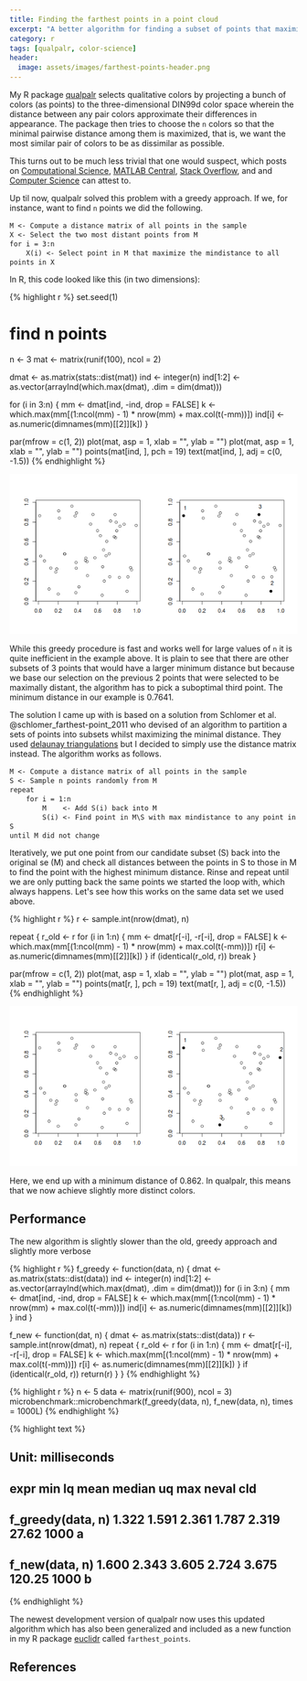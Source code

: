 ```yaml
---
title: Finding the farthest points in a point cloud
excerpt: "A better algorithm for finding a subset of points that maximize the minimal distance between them."
category: r
tags: [qualpalr, color-science]
header:
  image: assets/images/farthest-points-header.png
---
```


My R package [qualpalr](https://github.com/jolars/qualpalr) selects qualitative
colors by projecting a bunch of colors (as points) to the three-dimensional
DIN99d color space wherein the distance between any pair colors approximate
their differences in appearance. The package then tries to choose the `n`
colors so that the minimal pairwise distance among them is maximized, that is,
we want the most similar pair of colors to be as dissimilar as possible.

This turns out to be much less trivial that one would suspect, which posts on
[Computational Science](http://scicomp.stackexchange.com/questions/20030/selecting-most-scattered-points-from-a-set-of-points),
[MATLAB Central](https://se.mathworks.com/matlabcentral/answers/42622-how-can-i-choose-a-subset-of-k-points-the-farthest-apart), 
[Stack Overflow](http://stackoverflow.com/questions/27971223/finding-largest-minimum-distance-among-k-objects-in-n-possible-distinct-position), and
and [Computer Science](http://cs.stackexchange.com/questions/22767/choosing-a-subset-to-maximize-the-minimum-distance-between-points)
can attest to.

Up til now, qualpalr solved this problem with a greedy approach. If we, for instance,
want to find `n` points we did the following.

```
M <- Compute a distance matrix of all points in the sample
X <- Select the two most distant points from M
for i = 3:n
    X(i) <- Select point in M that maximize the mindistance to all points in X
```

In R, this code looked like this (in two dimensions):


{% highlight r %}
set.seed(1)
# find n points
n <- 3
mat  <- matrix(runif(100), ncol = 2)

dmat <- as.matrix(stats::dist(mat))
ind <- integer(n)
ind[1:2] <- as.vector(arrayInd(which.max(dmat), .dim = dim(dmat)))

for (i in 3:n) {
  mm <- dmat[ind, -ind, drop = FALSE]
  k <- which.max(mm[(1:ncol(mm) - 1) * nrow(mm) + max.col(t(-mm))])
  ind[i] <- as.numeric(dimnames(mm)[[2]][k])
}

par(mfrow = c(1, 2))
plot(mat, asp = 1, xlab = "", ylab = "")
plot(mat, asp = 1, xlab = "", ylab = "")
points(mat[ind, ], pch = 19)
text(mat[ind, ], adj = c(0, -1.5))
{% endhighlight %}

![Numbers note the order the points were picked in.](/figure/posts/2016-10-30-farthest-points/greedy_approach-1.png)

While this greedy procedure is fast and works well for large values of `n`
it is quite inefficient in the example above. It is plain to see that there are
other subsets of 3 points that would have a larger minimum distance but because
we base our selection on the previous 2 points that were selected to be
maximally distant, the algorithm has to pick a suboptimal third point. The
minimum distance in our example is 0.7641.

The solution I came up with is based on a solution from
Schlomer et al. @schlomer_farthest-point_2011 who devised of an algorithm to
partition a sets of points into subsets whilst maximizing the minimal distance.
They used [delaunay triangulations](https://en.wikipedia.org/wiki/Delaunay_triangulation)
but I decided to simply use the distance matrix instead. The algorithm works as
follows.

```
M <- Compute a distance matrix of all points in the sample
S <- Sample n points randomly from M
repeat
    for i = 1:n
        M    <- Add S(i) back into M
        S(i) <- Find point in M\S with max mindistance to any point in S
until M did not change
```

Iteratively, we put one point from our candidate subset (S) back into the
original se (M) and check all distances between the points in S to those in
M to find the point with the highest minimum distance. Rinse and repeat until
we are only putting back the same points we started the loop with, which
always happens. Let's see how this works on the same data set we used above.



{% highlight r %}
r <- sample.int(nrow(dmat), n)

repeat {
  r_old <- r
  for (i in 1:n) {
    mm <- dmat[r[-i], -r[-i], drop = FALSE]
    k <- which.max(mm[(1:ncol(mm) - 1) * nrow(mm) + max.col(t(-mm))])
    r[i] <- as.numeric(dimnames(mm)[[2]][k])
  }
  if (identical(r_old, r)) break
}

par(mfrow = c(1, 2))
plot(mat, asp = 1, xlab = "", ylab = "")
plot(mat, asp = 1, xlab = "", ylab = "")
points(mat[r, ], pch = 19)
text(mat[r, ], adj = c(0, -1.5))
{% endhighlight %}

![The new algorithm for picking points.](/figure/posts/2016-10-30-farthest-points/new_approach-1.png)

Here, we end up with a minimum distance of 0.862. In
qualpalr, this means that we now achieve slightly more distinct colors.

## Performance

The new algorithm is slightly slower than the old, greedy approach and slightly
more verbose


{% highlight r %}
f_greedy <- function(data, n) {
  dmat <- as.matrix(stats::dist(data))
  ind <- integer(n)
  ind[1:2] <- as.vector(arrayInd(which.max(dmat), .dim = dim(dmat)))
  for (i in 3:n) {
    mm <- dmat[ind, -ind, drop = FALSE]
    k <- which.max(mm[(1:ncol(mm) - 1) * nrow(mm) + max.col(t(-mm))])
    ind[i] <- as.numeric(dimnames(mm)[[2]][k])
  }
  ind
}

f_new <- function(dat, n) {
  dmat <- as.matrix(stats::dist(data))
  r <- sample.int(nrow(dmat), n)
  repeat {
    r_old <- r
    for (i in 1:n) {
      mm <- dmat[r[-i], -r[-i], drop = FALSE]
      k <- which.max(mm[(1:ncol(mm) - 1) * nrow(mm) + max.col(t(-mm))])
      r[i] <- as.numeric(dimnames(mm)[[2]][k])
    }
    if (identical(r_old, r)) return(r)
  }
}
{% endhighlight %}


{% highlight r %}
n <- 5
data <- matrix(runif(900), ncol = 3)
microbenchmark::microbenchmark(f_greedy(data, n), f_new(data, n), times = 1000L)
{% endhighlight %}



{% highlight text %}
## Unit: milliseconds
##               expr   min    lq  mean median    uq    max neval cld
##  f_greedy(data, n) 1.322 1.591 2.361  1.787 2.319  27.62  1000  a 
##     f_new(data, n) 1.600 2.343 3.605  2.724 3.675 120.25  1000   b
{% endhighlight %}

The newest development version of qualpalr now uses this updated algorithm which
has also been generalized and included as a new function in my R 
package [euclidr](https://github.com/jolars/euclidr) called `farthest_points`.

## References
